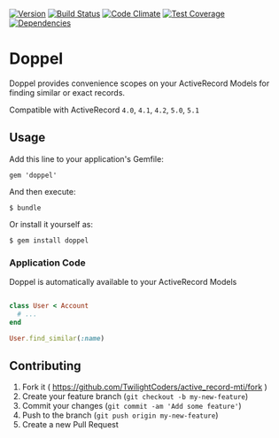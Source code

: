 [![Version      ](https://img.shields.io/gem/v/doppel.svg?maxAge=2592000)](https://rubygems.org/gems/doppel)
[![Build Status ](https://travis-ci.org/TwilightCoders/doppel.svg)](https://travis-ci.org/TwilightCoders/doppel)
[![Code Climate ](https://api.codeclimate.com/v1/badges/427b6d065c1b772cecfb/maintainability)](https://codeclimate.com/github/TwilightCoders/doppel/maintainability)
[![Test Coverage](https://api.codeclimate.com/v1/badges/427b6d065c1b772cecfb/test_coverage)](https://codeclimate.com/github/TwilightCoders/doppel/test_coverage)
[![Dependencies ](https://gemnasium.com/badges/github.com/TwilightCoders/doppel.svg)](https://gemnasium.com/github.com/TwilightCoders/doppel)

# Doppel

Doppel provides convenience scopes on your ActiveRecord Models for finding similar or exact records.

Compatible with ActiveRecord `4.0`, `4.1`, `4.2`, `5.0`, `5.1`

## Usage

Add this line to your application's Gemfile:

    gem 'doppel'

And then execute:

    $ bundle

Or install it yourself as:

    $ gem install doppel

### Application Code

Doppel is automatically available to your ActiveRecord Models

```ruby

class User < Account
  # ...
end

User.find_similar(:name)
```


## Contributing

1. Fork it ( https://github.com/TwilightCoders/active_record-mti/fork )
2. Create your feature branch (`git checkout -b my-new-feature`)
3. Commit your changes (`git commit -am 'Add some feature'`)
4. Push to the branch (`git push origin my-new-feature`)
5. Create a new Pull Request
